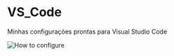 # VS_Code
Minhas configurações prontas para Visual Studio Code

![How to configure](https://github.com/Kionovelletto/VS_Code/blob/main/Linux/Python/vscode_config_user.gif)
